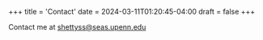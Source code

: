 +++
title = 'Contact'
date = 2024-03-11T01:20:45-04:00
draft = false
+++

Contact me at shettyss@seas.upenn.edu
